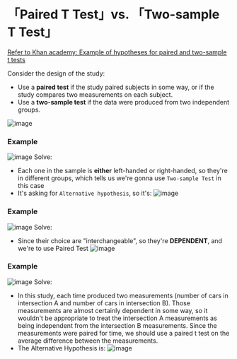 # 「Paired T Test」vs. 「Two-sample T Test」

[Refer to Khan academy: Example of hypotheses for paired and two-sample t tests](https://www.khanacademy.org/math/ap-statistics/two-sample-inference/modal/v/example-of-hypotheses-for-paired-and-2-sample-t-tests)

Consider the design of the study:
- Use a **paired test** if the study paired subjects in some way, or if the study compares two measurements on each subject.
- Use a **two-sample test** if the data were produced from two independent groups.

![image](https://user-images.githubusercontent.com/14041622/45537810-e33df280-b837-11e8-809f-33009d21892d.png)


### Example
![image](https://user-images.githubusercontent.com/14041622/45536491-40d04000-b834-11e8-8f54-1c740471cc29.png)
Solve:
- Each one in the sample is **either** left-handed or right-handed, so they're in different groups, which tells us we're gonna use `Two-sample Test` in this case
- It's asking for `Alternative hypothesis`, so it's:
![image](https://user-images.githubusercontent.com/14041622/45536903-627df700-b835-11e8-91cc-8d8522c3f5c4.png)

### Example
![image](https://user-images.githubusercontent.com/14041622/45537133-0c5d8380-b836-11e8-908e-730a4ba3eef0.png)
Solve:
- Since their choice are "interchangeable", so they're **DEPENDENT**, and we're to use Paired Test
![image](https://user-images.githubusercontent.com/14041622/45537291-68c0a300-b836-11e8-85cd-591494748484.png)


### Example
![image](https://user-images.githubusercontent.com/14041622/45537485-f00e1680-b836-11e8-983c-f587983e7545.png)
Solve:
- In this study, each time produced two measurements (number of cars in intersection A and number of cars in intersection B). Those measurements are almost certainly dependent in some way, so it wouldn't be appropriate to treat the intersection A measurements as being independent from the intersection B measurements. Since the measurements were paired for time, we should use a paired t test on the average difference between the measurements.
- The Alternative Hypothesis is:
![image](https://user-images.githubusercontent.com/14041622/45537513-09af5e00-b837-11e8-87d7-466bee6e3017.png)
